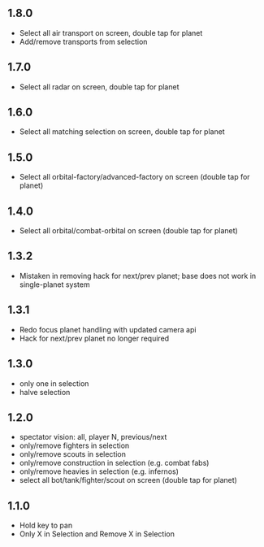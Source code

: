 ## 1.8.0

- Select all air transport on screen, double tap for planet
- Add/remove transports from selection

## 1.7.0

- Select all radar on screen, double tap for planet

## 1.6.0

- Select all matching selection on screen, double tap for planet

## 1.5.0

- Select all orbital-factory/advanced-factory on screen (double tap for planet)

## 1.4.0

- Select all orbital/combat-orbital on screen (double tap for planet)

## 1.3.2

- Mistaken in removing hack for next/prev planet; base does not work in single-planet system

## 1.3.1

- Redo focus planet handling with updated camera api
- Hack for next/prev planet no longer required

## 1.3.0

- only one in selection
- halve selection

## 1.2.0

- spectator vision: all, player N, previous/next
- only/remove fighters in selection
- only/remove scouts in selection
- only/remove construction in selection (e.g. combat fabs)
- only/remove heavies in selection (e.g. infernos)
- select all bot/tank/fighter/scout on screen (double tap for planet)

## 1.1.0

- Hold key to pan
- Only X in Selection and Remove X in Selection
